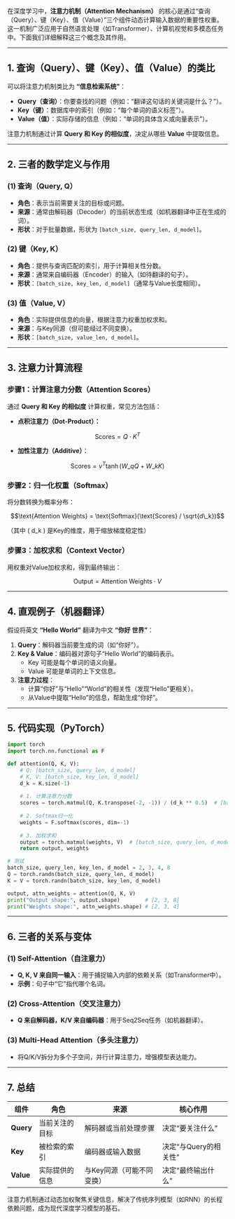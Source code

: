 在深度学习中，**注意力机制（Attention Mechanism）** 的核心是通过“查询（Query）、键（Key）、值（Value）”三个组件动态计算输入数据的重要性权重。这一机制广泛应用于自然语言处理（如Transformer）、计算机视觉和多模态任务中。下面我们详细解释这三个概念及其作用。

***

## **1. 查询（Query）、键（Key）、值（Value）的类比**

可以将注意力机制类比为 **“信息检索系统”**：

*   **Query（查询）**：你要查找的问题（例如：“翻译这句话的关键词是什么？”）。
*   **Key（键）**：数据库中的索引（例如：“每个单词的语义标签”）。
*   **Value（值）**：实际存储的信息（例如：“单词的具体含义或向量表示”）。

注意力机制通过计算 **Query 和 Key 的相似度**，决定从哪些 **Value** 中提取信息。

***

## **2. 三者的数学定义与作用**

### **(1) 查询（Query, Q）**

*   **角色**：表示当前需要关注的目标或问题。
*   **来源**：通常由解码器（Decoder）的当前状态生成（如机器翻译中正在生成的词）。
*   **形状**：对于批量数据，形状为 `[batch_size, query_len, d_model]`。

### **(2) 键（Key, K）**

*   **角色**：提供与查询匹配的索引，用于计算相关性分数。
*   **来源**：通常来自编码器（Encoder）的输入（如待翻译的句子）。
*   **形状**：`[batch_size, key_len, d_model]`（通常与Value长度相同）。

### **(3) 值（Value, V）**

*   **角色**：实际提供信息的向量，根据注意力权重加权求和。
*   **来源**：与Key同源（但可能经过不同变换）。
*   **形状**：`[batch_size, value_len, d_model]`。

***

## **3. 注意力计算流程**

### **步骤1：计算注意力分数（Attention Scores）**

通过 **Query 和 Key 的相似度** 计算权重，常见方法包括：

*   **点积注意力（Dot-Product）：**

```math
    \text{Scores} = Q \cdot K^T
```

*   **加性注意力（Additive）**：

```math
    \text{Scores} = v^T \tanh(W\_q Q + W\_k K)
```

### **步骤2：归一化权重（Softmax）**

将分数转换为概率分布：

```math
\text{Attention Weights} = \text{Softmax}(\text{Scores} / \sqrt{d\_k})
```

（其中 ( d\_k ) 是Key的维度，用于缩放梯度稳定性）

### **步骤3：加权求和（Context Vector）**

用权重对Value加权求和，得到最终输出：

```math
\text{Output} = \text{Attention Weights} \cdot V
```

***

## **4. 直观例子（机器翻译）**

假设将英文 **“Hello World”** 翻译为中文 **“你好 世界”**：

1.  **Query**：解码器当前要生成的词（如“你好”）。
2.  **Key & Value**：编码器对源句子“Hello World”的编码表示。
    *   Key 可能是每个单词的语义向量。
    *   Value 可能是单词的上下文信息。
3.  **注意力过程**：
    *   计算“你好”与“Hello”“World”的相关性（发现“Hello”更相关）。
    *   从Value中提取“Hello”的信息，帮助生成“你好”。

***

## **5. 代码实现（PyTorch）**

```python
import torch
import torch.nn.functional as F

def attention(Q, K, V):
    # Q: [batch_size, query_len, d_model]
    # K, V: [batch_size, key_len, d_model]
    d_k = K.size(-1)
    
    # 1. 计算注意力分数
    scores = torch.matmul(Q, K.transpose(-2, -1)) / (d_k ** 0.5)  # [batch_size, query_len, key_len]
    
    # 2. Softmax归一化
    weights = F.softmax(scores, dim=-1)
    
    # 3. 加权求和
    output = torch.matmul(weights, V)  # [batch_size, query_len, d_model]
    return output, weights

# 测试
batch_size, query_len, key_len, d_model = 2, 3, 4, 8
Q = torch.randn(batch_size, query_len, d_model)
K = V = torch.randn(batch_size, key_len, d_model)

output, attn_weights = attention(Q, K, V)
print("Output shape:", output.shape)        # [2, 3, 8]
print("Weights shape:", attn_weights.shape) # [2, 3, 4]
```

***

## **6. 三者的关系与变体**

### **(1) Self-Attention（自注意力）**

*   **Q, K, V 来自同一输入**：用于捕捉输入内部的依赖关系（如Transformer中）。
*   **示例**：句子中“它”指代哪个名词。

### **(2) Cross-Attention（交叉注意力）**

*   **Q 来自解码器，K/V 来自编码器**：用于Seq2Seq任务（如机器翻译）。

### **(3) Multi-Head Attention（多头注意力）**

*   将Q/K/V拆分为多个子空间，并行计算注意力，增强模型表达能力。

***

## **7. 总结**

| 组件        | 角色      | 来源             | 核心作用           |
| --------- | ------- | -------------- | -------------- |
| **Query** | 当前关注的目标 | 解码器或当前处理步骤     | 决定“要关注什么”      |
| **Key**   | 被检索的索引  | 编码器或输入数据       | 决定“与Query的相关性” |
| **Value** | 实际提供的信息 | 与Key同源（可能不同变换） | 决定“最终输出什么”     |

注意力机制通过动态加权聚焦关键信息，解决了传统序列模型（如RNN）的长程依赖问题，成为现代深度学习模型的基石。
